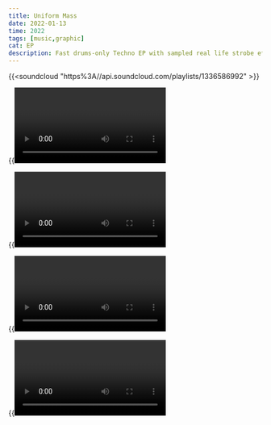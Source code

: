 ```yaml
---
title: Uniform Mass
date: 2022-01-13
time: 2022
tags: [music,graphic]
cat: EP
description: Fast drums-only Techno EP with sampled real life strobe effects for as Spotify canvas videos
---
```



{{<soundcloud "https%3A//api.soundcloud.com/playlists/1336586992" >}}

{{<video um1>}}

{{<video um2>}}

{{<video um3>}}

{{<video um4>}}
